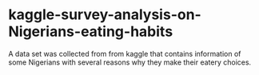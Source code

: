 # kaggle-survey-analysis-on-Nigerians-eating-habits
A data set was collected from from kaggle that contains information of some Nigerians with several reasons why they make their eatery choices.
